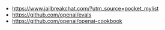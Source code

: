 - https://www.jailbreakchat.com/?utm_source=pocket_mylist
- https://github.com/openai/evals
- https://github.com/openai/openai-cookbook